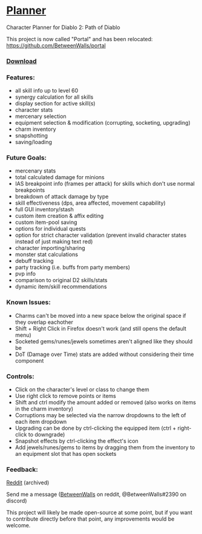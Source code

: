 # [Planner](https://BetweenWalls.github.io/portal/)

Character Planner for Diablo 2: Path of Diablo

This project is now called "Portal" and has been relocated: https://github.com/BetweenWalls/portal

### [Download](https://github.com/BetweenWalls/portal/archive/master.zip)

### Features:
* all skill info up to level 60
* synergy calculation for all skills
* display section for active skill(s)
* character stats
* mercenary selection
* equipment selection & modification (corrupting, socketing, upgrading)
* charm inventory
* snapshotting
* saving/loading

### Future Goals:
* mercenary stats
* total calculated damage for minions
* IAS breakpoint info (frames per attack) for skills which don't use normal breakpoints
* breakdown of attack damage by type
* skill effectiveness (dps, area affected, movement capability)
* full GUI inventory/stash
* custom item creation & affix editing
* custom item-pool saving
* options for individual quests
* option for strict character validation (prevent invalid character states instead of just making text red)
* character importing/sharing
* monster stat calculations
* debuff tracking
* party tracking (i.e. buffs from party members)
* pvp info
* comparison to original D2 skills/stats
* dynamic item/skill recommendations

### Known Issues:
* Charms can't be moved into a new space below the original space if they overlap eachother
* Shift + Right Click in Firefox doesn't work (and still opens the default menu)
* Socketed gems/runes/jewels sometimes aren't aligned like they should be
* DoT (Damage over Time) stats are added without considering their time component

### Controls:
* Click on the character's level or class to change them
* Use right click to remove points or items
* Shift and ctrl modify the amount added or removed (also works on items in the charm inventory)
* Corruptions may be selected via the narrow dropdowns to the left of each item dropdown
* Upgrading can be done by ctrl-clicking the equipped item (ctrl + right-click to downgrade)
* Snapshot effects by ctrl-clicking the effect's icon
* Add jewels/runes/gems to items by dragging them from the inventory to an equipment slot that has open sockets

### Feedback:
[Reddit](https://www.reddit.com/r/pathofdiablo/comments/f81e5u/character_skill_calculator_with_skill_info_up_to/) (archived)

Send me a message ([BetweenWalls](https://www.reddit.com/message/compose/?to=BetweenWalls) on reddit, @BetweenWalls#2390 on discord)

This project will likely be made open-source at some point, but if you want to contribute directly before that point, any improvements would be welcome.
